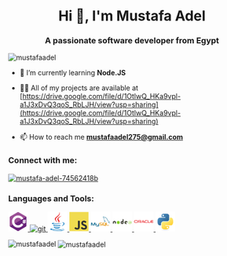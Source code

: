 <h1 align="center">Hi 👋, I'm Mustafa Adel</h1>
<h3 align="center">A passionate software developer from Egypt</h3>

<p align="left"> <img src="https://komarev.com/ghpvc/?username=mustafaadel&label=Profile%20views&color=0e75b6&style=flat" alt="mustafaadel" /> </p>

- 🌱 I’m currently learning **Node.JS**

- 👨‍💻 All of my projects are available at [https://drive.google.com/file/d/1OtlwQ_HKa9vpl-a1J3xDvQ3qoS_RbLJH/view?usp=sharing](https://drive.google.com/file/d/1OtlwQ_HKa9vpl-a1J3xDvQ3qoS_RbLJH/view?usp=sharing)

- 📫 How to reach me **mustafaadel275@gmail.com**

<h3 align="left">Connect with me:</h3>
<p align="left">
<a href="https://linkedin.com/in/mustafa-adel-74562418b" target="blank"><img align="center" src="https://raw.githubusercontent.com/rahuldkjain/github-profile-readme-generator/master/src/images/icons/Social/linked-in-alt.svg" alt="mustafa-adel-74562418b" height="30" width="40" /></a>
</p>

<h3 align="left">Languages and Tools:</h3>
<p align="left"> <a href="https://www.w3schools.com/cs/" target="_blank" rel="noreferrer"> <img src="https://raw.githubusercontent.com/devicons/devicon/master/icons/csharp/csharp-original.svg" alt="csharp" width="40" height="40"/> </a> <a href="https://git-scm.com/" target="_blank" rel="noreferrer"> <img src="https://www.vectorlogo.zone/logos/git-scm/git-scm-icon.svg" alt="git" width="40" height="40"/> </a> <a href="https://www.java.com" target="_blank" rel="noreferrer"> <img src="https://raw.githubusercontent.com/devicons/devicon/master/icons/java/java-original.svg" alt="java" width="40" height="40"/> </a> <a href="https://developer.mozilla.org/en-US/docs/Web/JavaScript" target="_blank" rel="noreferrer"> <img src="https://raw.githubusercontent.com/devicons/devicon/master/icons/javascript/javascript-original.svg" alt="javascript" width="40" height="40"/> </a> <a href="https://www.mysql.com/" target="_blank" rel="noreferrer"> <img src="https://raw.githubusercontent.com/devicons/devicon/master/icons/mysql/mysql-original-wordmark.svg" alt="mysql" width="40" height="40"/> </a> <a href="https://nodejs.org" target="_blank" rel="noreferrer"> <img src="https://raw.githubusercontent.com/devicons/devicon/master/icons/nodejs/nodejs-original-wordmark.svg" alt="nodejs" width="40" height="40"/> </a> <a href="https://www.oracle.com/" target="_blank" rel="noreferrer"> <img src="https://raw.githubusercontent.com/devicons/devicon/master/icons/oracle/oracle-original.svg" alt="oracle" width="40" height="40"/> </a> <a href="https://www.python.org" target="_blank" rel="noreferrer"> <img src="https://raw.githubusercontent.com/devicons/devicon/master/icons/python/python-original.svg" alt="python" width="40" height="40"/> </a> </p>

<p><img align="left" src="https://github-readme-stats.vercel.app/api/top-langs?username=mustafaadel&show_icons=true&locale=en&layout=compact" alt="mustafaadel" /></p>

<p>&nbsp;<img align="center" src="https://github-readme-stats.vercel.app/api?username=mustafaadel&show_icons=true&locale=en" alt="mustafaadel" /></p>

